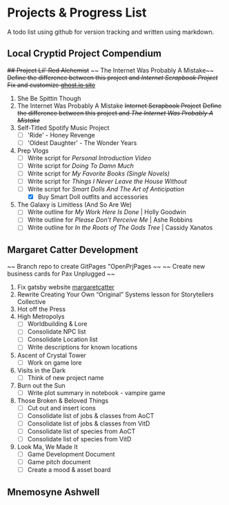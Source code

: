 # Projects & Progress List

A todo list using github for version tracking and written using markdown.

## Local Cryptid Project Compendium

~~## Project Lil' Red Alchemist~~
~~ The Internet Was Probably A Mistake~~
   ~~Define the difference between this project and *Internet Scrapbook Project*~~
   ~~Fix and customize [ghost.io site](the-internet-was-probably-a-mistake.ghost.io)~~

1. She Be Spittin Though
2. The Internet Was Probably A Mistake
~~Internet Scrapbook Project~~
~~Define the difference between this project and *The Internet Was Probably A Mistake*~~
3. Self-Titled Spotify Music Project
   - [ ] 'Ride' - Honey Revenge
   - [ ] 'Oldest Daughter' - The Wonder Years
4. Prep Vlogs
   - [ ] Write script for *Personal Introduction Video*
   - [ ] Write script for *Doing To Damn Much*
   - [ ] Write script for *My Favorite Books (Single Novels)*
   - [ ] Write script for *Things I Never Leave the House Without*
   - [ ] Write script for *Smart Dolls And The Art of Anticipation*
     - [x] Buy Smart Doll outfits and accessories
5. The Galaxy is Limitless (And So Are We)
   - [ ] Write outline for *My Work Here Is Done* | Holly Goodwin
   - [ ] Write outline for *Please Don't Perceive Me* | Ashe Robbins
   - [ ] Write outline for *In the Roots of The Gods Tree* | Cassidy Xanatos

## Margaret Catter Development

~~ Branch repo to create GitPages "OpenPrjPages ~~
~~ Create new business cards for Pax Unplugged ~~

1. Fix gatsby website [margaretcatter](http://margaretcatter.dev/)
2. Rewrite Creating Your Own “Original” Systems lesson for Storytellers Collective
3. Hot off the Press
4. High Metropolys
   - [ ] Worldbuilding & Lore
   - [ ] Consolidate NPC list
   - [ ] Consolidate Location list
   - [ ] Write descriptions for known locations
5. Ascent of Crystal Tower
   - [ ] Work on game lore
6. Visits in the Dark
   - [ ] Think of new project name
7. Burn out the Sun
   - [ ] Write plot summary in notebook - vampire game
8. Those Broken & Beloved Things
   - [ ] Cut out and insert icons
   - [ ] Consolidate list of jobs & classes from AoCT
   - [ ] Consolidate list of jobs & classes from VitD
   - [ ] Consolidate list of species from AoCT
   - [ ] Consolidate list of species from VitD
9. Look Ma, We Made It
    - [ ] Game Development Document
    - [ ] Game pitch document
    - [ ] Create a mood & asset board

## Mnemosyne Ashwell
